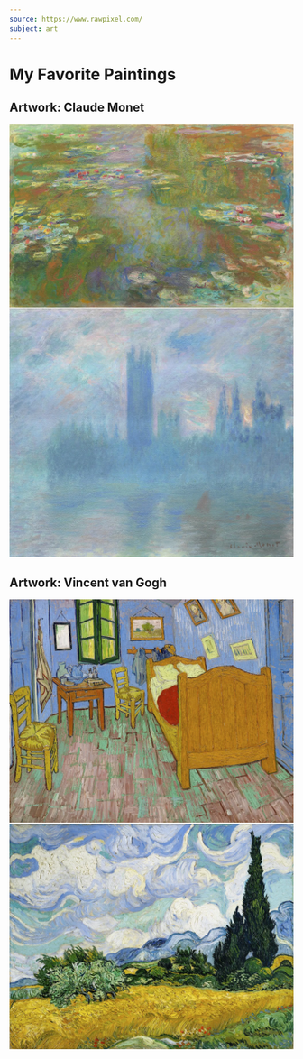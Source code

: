 ```yaml
---
source: https://www.rawpixel.com/
subject: art
---
```


# My Favorite Paintings

## Artwork: Claude Monet

![Water Lily Pond (1917–1919) ](medias/claude-monet-water-lily-pond.png)
![Houses of Parliament, London (1900–1901)](medias/claude-monet-houses-of-parliament.png)

## Artwork: Vincent van Gogh

![The Bedroom (1889)](medias/van-gogh-bedroom-in-arles.png)
![Wheat Field with Cypresses (1889)](medias/van-gogh-wheat-field-with-cypresses.png)
